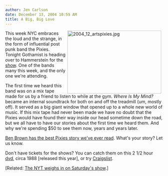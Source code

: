 ```yaml
---
author: Jen Carlson
date: December 13, 2004 10:59 AM
title: A Big, Big Love
---
```


<p><img alt="2004_12_artspixies.jpg" src="https://web.archive.org/web/20110811111626im_/http://www.gothamist.com/images/2004_12_artspixies.jpg" width="300" height="201" p="" align="right" hspace="5/">This week NYC embraces the loud and the strange, in the form of influential post punk band the Pixies. Tonight Gothamist is heading over to Hammerstein for the <a href="https://web.archive.org/web/20110811111626/http://www.upcoming.org/event/7923/">show</a>. One of the bands many this week, and the only one we&apos;re attending.</p>

<p>The first time we heard this band was on a mix tape made for us by a friend to listen to while at the gym. <i>Where Is My Mind?</i> became an internal soundtrack for both on and off the treadmill (um, mostly off). It served as a big giant window that opened up to a whole new world of music. If this mix tape had never been made we have no doubt that the Pixies would have found their way inside our head sometime down the road, but we all have to have our stories about the first time we heard them. And why we&apos;re spending $50 to see them now, years and years later.</p>

<p><a href="https://web.archive.org/web/20110811111626/http://benbrown.com/raw/life/2004-04-02-thepixies.html">Ben Brown has the best Pixies story we&apos;ve ever read</a>.  What&apos;s your story? Let us know. </p>

<p>Don&apos;t have tickets for the shows? You can catch them on this 2 1/2 hour <a href="https://web.archive.org/web/20110811111626/http://www.amazon.com/exec/obidos/ASIN/B0001XARDQ/qid%3D1102951449/sr%3D11-1/ref%3Dsr%5F11%5F1/103-1374513-5126268">dvd</a>, circa 1988 [released this year], or try <a href="https://web.archive.org/web/20110811111626/http://newyork.craigslist.org/cgi-bin/search?areaID=3&amp;subAreaID=0&amp;query=pixies&amp;cat=tix&amp;minAsk=min&amp;maxAsk=max">Craigslist</a>. </p>

<p>[Related: <a href="https://web.archive.org/web/20110811111626/http://www.nytimes.com/2004/12/13/arts/music/13pixi.html?oref=login&amp;adxnnl=1&amp;adxnnlx=1102951025-W+vzIVSVk2zJO309J51bYg">The NYT weighs in on Saturday&apos;s show</a>.]</p>